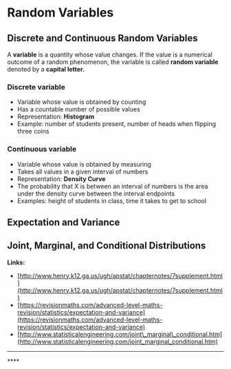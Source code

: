 # Random Variables

## **Discrete and Continuous Random Variables**

A **variable** is a quantity whose value changes. If the value is a numerical outcome of a random phenomenon, the variable is called **random variable** denoted by a **capital letter.**

### **Discrete variable** 

* Variable whose value is obtained by counting
* Has a countable number of possible values
* Representation: **Histogram**
* Example: number of students present, number of heads when flipping three coins

### **Continuous variable** 

* Variable whose value is obtained by measuring
* Takes all values in a given interval of numbers
* Representation: **Density Curve**
* The probability that X is between an interval of numbers is the area under the density curve between the interval endpoints
* Examples:  height of students in class,  time it takes to get to school

## Expectation and Variance

## Joint, Marginal, and Conditional Distributions

**Links:**  
- [http://www.henry.k12.ga.us/ugh/apstat/chapternotes/7supplement.html](http://www.henry.k12.ga.us/ugh/apstat/chapternotes/7supplement.html)  
- [https://revisionmaths.com/advanced-level-maths-revision/statistics/expectation-and-variance](https://revisionmaths.com/advanced-level-maths-revision/statistics/expectation-and-variance)  
- [http://www.statisticalengineering.com/joint\_marginal\_conditional.htm](http://www.statisticalengineering.com/joint_marginal_conditional.htm)  
****

\*\*\*\*

